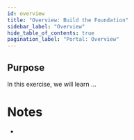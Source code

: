 ```yaml
---
id: overview
title: "Overview: Build the Foundation"
sidebar_label: "Overview"
hide_table_of_contents: true
pagination_label: "Portal: Overview" 
---
```

## Purpose

In this exercise, we will learn ...


# Notes 

 - 
 